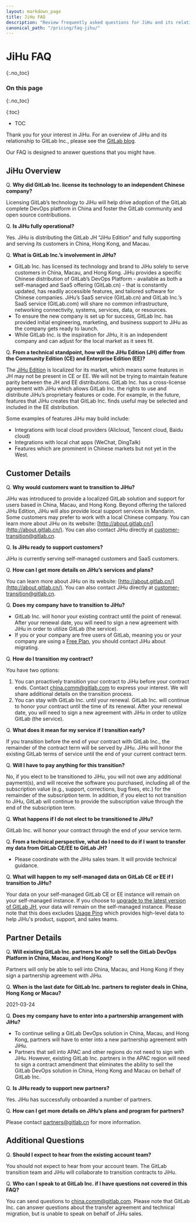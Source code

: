 ```yaml
---
layout: markdown_page
title: JiHu FAQ
description: "Review frequently asked questions for JiHu and its relationship to GitLab Inc."
canonical_path: "/pricing/faq-jihu/"
---
```


# JiHu FAQ  
{:.no_toc}

### On this page
{:.no_toc}

{:toc}
- TOC

Thank you for your interest in JiHu. For an overview of JiHu and its relationship to GitLab Inc., please see the [GitLab blog](/blog/2021/03/18/gitlab-licensed-technology-to-new-independent-chinese-company/). 

Our FAQ is designed to answer questions that you might have.

## JiHu Overview

Q. **Why did GitLab Inc. license its technology to an independent Chinese company?**

Licensing GitLab’s technology to JiHu will help drive adoption of the GitLab complete DevOps platform in China and foster the GitLab community and open source contributions. 

Q. **Is JiHu fully operational?**

Yes. JiHu is distributing the GitLab JH “JiHu Edition” and fully supporting and serving its customers in China, Hong Kong, and Macau.

Q. **What is GitLab Inc.’s involvement in JiHu?**

   * GitLab Inc. has licensed its technology and brand to JiHu solely to serve customers in China, Macau, and Hong Kong. JiHu provides a specific Chinese distribution of GitLab’s DevOps Platform - available as both a self-managed and SaaS offering (GitLab.cn) - that is constantly updated, has readily accessible features, and tailored software for Chinese companies. JiHu’s SaaS service (GitLab.cn) and GitLab Inc.’s SaaS service (GitLab.com) will share no common infrastructure, networking connectivity, systems, services, data, or resources.
   * To ensure the new company is set up for success, GitLab Inc. has provided initial engineering, marketing, and business support to JiHu as the company gets ready to launch.
   * While GitLab Inc. is the inspiration for JiHu, it is an independent company and can adjust for the local market as it sees fit. 

Q. **From a technical standpoint, how will the JiHu Edition (JH) differ from the Community Edition (CE) and Enterprise Edition (EE)?**

The [JiHu Edition](https://docs.gitlab.com/omnibus/jihu_edition.html) is localized for its market, which means some features in JH may not be present in CE or EE. We will not be trying to maintain feature parity between the JH and EE distributions. GitLab Inc. has a cross-license agreement with JiHu which allows GitLab Inc. the rights to use and distribute JiHu’s proprietary features or code. For example, in the future, features that JiHu creates that GitLab Inc. finds useful may be selected and included in the EE distribution. 

Some examples of features JiHu may build include:

   * Integrations with local cloud providers (Alicloud, Tencent cloud, Baidu cloud)
   * Integrations with local chat apps (WeChat, DingTalk)
   * Features which are prominent in Chinese markets but not yet in the West.

## Customer Details

Q. **Why would customers want to transition to JiHu?**

JiHu was introduced to provide a localized GitLab solution and support for users based in China, Macau, and Hong Kong. Beyond offering the tailored JiHu Edition, JiHu will also provide local support services in Mandarin. Some customers may prefer to work with a local Chinese company. You can learn more about JiHu on its website: [http://about.gitlab.cn/](http://about.gitlab.cn/). You can also contact JiHu directly at [customer-transition@gitlab.cn](mailto:customer-transition@gitlab.cn).

Q. **Is JiHu ready to support customers?**

JiHu is currently serving self-managed customers and SaaS customers.

Q. **How can I get more details on JiHu’s services and plans?**

You can learn more about JiHu on its website: [http://about.gitlab.cn/](http://about.gitlab.cn/). You can also contact JiHu directly at [customer-transition@gitlab.cn](mailto:customer-transition@gitlab.cn).

Q. **Does my company have to transition to JiHu?**

   * GitLab Inc. will honor your existing contract until the point of renewal. After your renewal date, you will need to sign a new agreement with JiHu in order to utilize GitLab (the service). 
   * If you or your company are free users of GitLab, meaning you or your company are using a [Free Plan](https://about.gitlab.com/pricing/), you should contact JiHu about migrating.

Q. **How do I transition my contract?**

You have two options:

1. You can proactively transition your contract to JiHu before your contract ends. Contact [china.comm@gitlab.com](mailto:china.comm@gitlab.com) to express your interest. We will share additional details on the transition process. 
1. You can stay with GitLab Inc. until your renewal. GitLab Inc. will continue to honor your contract until the time of its renewal. After your renewal date, you will need to sign a new agreement with JiHu in order to utilize GitLab (the service).

Q. **What does it mean for my service if I transition early?**

If you transition before the end of your contract with GitLab Inc., the remainder of the contract term will be served by JiHu. JiHu will honor the existing GitLab terms of service until the end of your current contract term. 

Q. **Will I have to pay anything for this transition?**

No, if you elect to be transitioned to JiHu, you will not owe any additional payment(s), and will receive the software you purchased, including all of the subscription value (e.g., support, corrections, bug fixes, etc.) for the remainder of the subscription term. In addition, if you elect to not transition to JiHu, GitLab will continue to provide the subscription value through the end of the subscription term. 

Q. **What happens if I do not elect to be transitioned to JiHu?**

GitLab Inc. will honor your contract through the end of your service term.

Q. **From a technical perspective, what do I need to do if I want to transfer my data from GitLab CE/EE to GitLab JH?**

   * Please coordinate with the JiHu sales team. It will provide technical guidance. 

Q. **What will happen to my self-managed data on GitLab CE or EE if I transition to JiHu?**

Your data on your self-managed GitLab CE or EE instance will remain on your self-managed instance. If you choose to [upgrade to the latest version of GitLab JH](https://docs.gitlab.com/omnibus/jihu_edition.html), your data will remain on the self-managed instance. Please note that this does excludes [Usage Ping](https://docs.gitlab.com/ee/development/usage_ping/index.html#disable-usage-ping) which provides high-level data to help JiHu's product, support, and sales teams.

## Partner Details

Q. **Will existing GitLab Inc. partners be able to sell the GitLab DevOps Platform in China, Macau, and Hong Kong?**

Partners will only be able to sell into China, Macau, and Hong Kong if they sign a partnership agreement with JiHu. 

Q. **When is the last date for GitLab Inc. partners to register deals in China, Hong Kong or Macau?**

2021-03-24

Q. **Does my company have to enter into a partnership arrangement with JiHu?**

   * To continue selling a GitLab DevOps solution in China, Macau, and Hong Kong, partners will have to enter into a new partnership agreement with JiHu.
   * Partners that sell into APAC and other regions do not need to sign with JiHu. However, existing GitLab Inc. partners in the APAC region will need to sign a contract amendment that eliminates the ability to sell the GitLab DevOps solution in China, Hong Kong and Macau on behalf of GitLab Inc.

Q. **Is JiHu ready to support new partners?**

Yes. JiHu has successfully onboarded a number of partners.

Q. **How can I get more details on JiHu’s plans and program for partners?**

Please contact [partners@gitlab.cn](mailto:partners@gitlab.cn) for more information.

## Additional Questions

Q. **Should I expect to hear from the existing account team?**

You should not expect to hear from your account team. The GitLab transition team and JiHu will collaborate to transition contracts to JiHu.

Q. **Who can I speak to at GitLab Inc. if I have questions not covered in this FAQ?**

You can send questions to [china.comm@gitlab.com](mailto:china.comm@gitlab.com). Please note that GitLab Inc. can answer questions about the transfer agreement and technical migration, but is unable to speak on behalf of JiHu sales.

